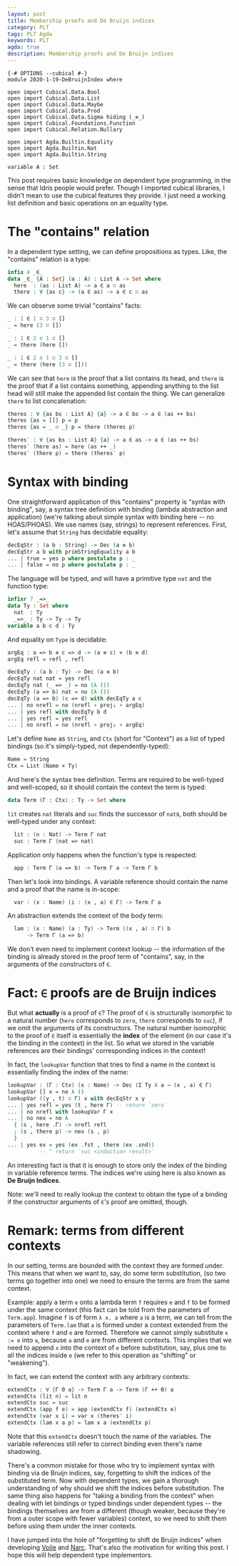 ```yaml
---
layout: post
title: Membership proofs and De Bruijn indices
category: PLT
tags: PLT Agda
keywords: PLT
agda: true
description: Membership proofs and De Bruijn indices
---
```


```
{-# OPTIONS --cubical #-}
module 2020-1-19-DeBruijnIndex where

open import Cubical.Data.Bool
open import Cubical.Data.List
open import Cubical.Data.Maybe
open import Cubical.Data.Prod
open import Cubical.Data.Sigma hiding (_≡_)
open import Cubical.Foundations.Function
open import Cubical.Relation.Nullary

open import Agda.Builtin.Equality
open import Agda.Builtin.Nat
open import Agda.Builtin.String

variable A : Set
```

This post requires basic knowledge on dependent type programming,
in the sense that Idris people would prefer.
Though I imported cubical libraries, I didn't mean to use the cubical features they provide.
I just need a working list definition and basic operations on an equality type.

# The "contains" relation

In a dependent type setting, we can define propositions as types.
Like, the "contains" relation is a type:

```agda
infix 4 _∈_
data _∈_ {A : Set} (a : A) : List A -> Set where
  here  : (as : List A) -> a ∈ a ∷ as
  there : ∀ {as c} -> (a ∈ as) -> a ∈ c ∷ as
```

We can observe some trivial "contains" facts:

```agda
_ : 1 ∈ 1 ∷ 3 ∷ []
_ = here (3 ∷ [])

_ : 1 ∈ 2 ∷ 1 ∷ []
_ = there (here [])

_ : 1 ∈ 2 ∷ 1 ∷ 3 ∷ []
_ = there (here (3 ∷ []))
```

We can see that `here` is the proof that a list contains its head,
and `there` is the proof that if a list contains something, appending anything
to the list head will still make the appended list contain the thing.
We can generalize `there` to list concatenation:

```agda
theres : ∀ {as bs : List A} {a} -> a ∈ bs -> a ∈ (as ++ bs)
theres {as = []} p = p
theres {as = _ ∷ _} p = there (theres p)

theres′ : ∀ {as bs : List A} {a} -> a ∈ as -> a ∈ (as ++ bs)
theres′ (here as) = here (as ++ _)
theres′ (there p) = there (theres′ p)
```

# Syntax with binding

One straightforward application of this "contains" property is "syntax with binding",
say, a syntax tree definition with binding (lambda abstraction and application)
(we're talking about simple syntax with binding here -- no HOAS/PHOAS).
We use names (say, strings) to represent references.
First, let's assume that `String` has decidable equality:

```agda
decEqStr : (a b : String) -> Dec (a ≡ b)
decEqStr a b with primStringEquality a b
... | true = yes p where postulate p : _
... | false = no p where postulate p : _
```

The language will be typed, and will have a primitive type `nat` and the function type:

```agda
infixr 7 _=>_
data Ty : Set where
  nat  : Ty
  _=>_ : Ty -> Ty -> Ty
variable a b c d : Ty
```

And equality on `Type` is decidable:

```agda
argEq : a => b ≡ c => d -> (a ≡ c) × (b ≡ d)
argEq refl = refl , refl

decEqTy : (a b : Ty) -> Dec (a ≡ b)
decEqTy nat nat = yes refl
decEqTy nat (_ => _) = no (λ ())
decEqTy (a => b) nat = no (λ ())
decEqTy (a => b) (c => d) with decEqTy a c
... | no nrefl = no (nrefl ∘ proj₁ ∘ argEq)
... | yes refl with decEqTy b d
... | yes refl = yes refl
... | no nrefl = no (nrefl ∘ proj₂ ∘ argEq)
```

Let's define `Name` as `String`, and `Ctx` (short for "Context") as a list of typed bindings
(so it's simply-typed, not dependently-typed):

```agda
Name = String
Ctx = List (Name × Ty)
```

And here's the syntax tree definition.
Terms are required to be well-typed and well-scoped,
so it should contain the context the term is typed:

```agda
data Term (Γ : Ctx) : Ty -> Set where
```

`lit` creates `nat` literals and `suc` finds the successor of `nat`s,
both should be well-typed under any context:

```agda
  lit : (n : Nat) -> Term Γ nat
  suc : Term Γ (nat => nat)
```

Application only happens when the function's type is respected:

```agda
  app : Term Γ (a => b) -> Term Γ a -> Term Γ b
```

Then let's look into bindings.
A variable reference should contain the name and a proof that the name is in-scope:

```agda
  var : (x : Name) (i : (x , a) ∈ Γ) -> Term Γ a
```

An abstraction extends the context of the body term:

```agda
  lam : (x : Name) (a : Ty) -> Term ((x , a) ∷ Γ) b
      -> Term Γ (a => b)
```

We don't even need to implement context lookup -- the information of the binding is already
stored in the proof term of "contains", say, in the arguments of the constructors of `∈`.

# Fact: `∈` proofs are de Bruijn indices

But what **actually** is a proof of `∈`?
The proof of `∈` is structurally isomorphic to a natural number
(`here` corresponds to `zero`, `there` corresponds to `suc`), if we omit the arguments of its constructors.
The natural number isomorphic to the proof of `∈` itself is essentially the **index** of the element
(in our case it's the binding in the context) in the list.
So what we stored in the variable references are their bindings' corresponding indices in the context!

In fact, the `lookupVar` function that tries to find a name in the context is
essentially finding the index of the name:

```agda
lookupVar : (Γ : Ctx) (x : Name) -> Dec (Σ Ty λ a → (x , a) ∈ Γ)
lookupVar [] x = no λ ()
lookupVar ((y , t) ∷ Γ) x with decEqStr x y
... | yes refl = yes (t , here Γ) -- return `zero`
... | no nrefl with lookupVar Γ x
... | no nex = no λ
  { (s , here .Γ) -> nrefl refl
  ; (s , there p) -> nex (s , p)
  }
... | yes ex = yes (ex .fst , there (ex .snd))
          -- ^ return `suc <induction result>`
```

An interesting fact is that it is enough to store only the index of the binding in
variable reference terms.
The indices we're using here is also known as **De Bruijn Indices**.

Note: we'll need to really lookup the context to obtain the type of a binding if the constructor arguments
of `∈`'s proof are omitted, though.

# Remark: terms from different contexts

In our setting, terms are bounded with the context they are formed under.
This means that when we want to, say, do some term substitution,
(so two terms go together into one)
we need to ensure the terms are from the same context.

Example: apply a term `e` onto a lambda term `f` requires `e` and `f` to be formed
under the same context (this fact can be told from the parameters of `Term.app`).
Imagine `f` is of form `λ x. a` where `a` is a term, we can tell from the parameters
of `Term.lam` that `a` is formed under a context extended from the context where `f`
and `e` are formed. Therefore we cannot simply substitute `x := e` into `a`,
because `a` and `e` are from different contexts.
This implies that we need to append `x` into the context of `e`
before substitution, say, plus one to all the indices inside `e`
(we refer to this operation as "shifting" or "weakening").

In fact, we can extend the context with any arbitrary contexts:

```agda
extendCtx : ∀ {Γ Θ a} -> Term Γ a -> Term (Γ ++ Θ) a
extendCtx (lit n) = lit n
extendCtx suc = suc
extendCtx (app f e) = app (extendCtx f) (extendCtx e)
extendCtx (var x i) = var x (theres′ i)
extendCtx (lam x a p) = lam x a (extendCtx p)
```

Note that this `extendCtx` doesn't touch the name of the variables.
The variable references still refer to correct binding even there's name shadowing.

There's a common mistake for those who try to implement syntax with binding
via de Bruijn indices, say, forgetting to shift the indices of the substituted term.
Now with dependent types, we gain a thorough understanding of why should we shift
the indices before substitution.
The same thing also happens for "taking a binding from the context"
when dealing with let bindings or typed bindings under dependent types --
the bindings themselves are from a different (though weaker, because they're from a
outer scope with fewer variables) context, so we need to shift them before
using them under the inner contexts.

I have jumped into the hole of "forgetting to shift de Bruijn indices" when
developing [Voile] and [Narc]. That's also the motivation for writing this post.
I hope this will help dependent type implementors.

 [Voile]: https://lib.rs/voile
 [Narc]:  https://lib.rs/nar

